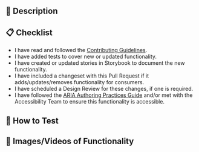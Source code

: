 <!-- Please provide a descriptive title for your Pull Request above.  -->

## 🚀 Description

<!-- Please provide a description of the changes in your Pull Request, in particular the motivation for the changes. -->

## 📋 Checklist

<!-- Please ensure you've gone through this checklist before adding reviewers. -->

- I have read and followed the [Contributing Guidelines](https://github.com/crowdstrike/glide-core/blob/main/CONTRIBUTING.md).
- I have added tests to cover new or updated functionality.
- I have created or updated stories in Storybook to document the new functionality.
- I have included a changeset with this Pull Request if it adds/updates/removes functionality for consumers.
- I have scheduled a Design Review for these changes, if one is required.
- I have followed the [ARIA Authoring Practices Guide](https://www.w3.org/WAI/ARIA/apg/patterns/) and/or met with the Accessibility Team to ensure this functionality is accessible.

## 🔬 How to Test

<!-- Please provide steps to test the functionality added/updated/removed. Preview URLs are generated with each build. -->

## 📸 Images/Videos of Functionality

<!-- For visual changes, it's extremely helpful to include screenshots, gifs, or videos of what has changed.  Before and After images are ideal when adjusting styling. -->
